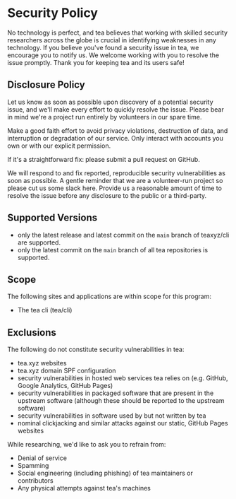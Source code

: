 # Security Policy

No technology is perfect, and tea believes that working with skilled security researchers across the globe is crucial in identifying weaknesses in any technology. If you believe you've found a security issue in tea, we encourage you to notify us. We welcome working with you to resolve the issue promptly. Thank you for keeping tea and its users safe!

## Disclosure Policy

Let us know as soon as possible upon discovery of a potential security issue, and we'll make every effort to quickly resolve the issue. Please bear in mind we're a project run entirely by volunteers in our spare time.

Make a good faith effort to avoid privacy violations, destruction of data, and interruption or degradation of our service. Only interact with accounts you own or with our explicit permission.

If it's a straightforward fix: please submit a pull request on GitHub.

We will respond to and fix reported, reproducible security vulnerabilities as soon as possible. A gentle reminder that we are a volunteer-run project so please cut us some slack here. Provide us a reasonable amount of time to resolve the issue before any disclosure to the public or a third-party.

## Supported Versions

- only the latest release and latest commit on the `main` branch of teaxyz/cli are supported.
- only the latest commit on the `main` branch of all tea repositories is supported.

## Scope

The following sites and applications are within scope for this program:

- The tea cli (tea/cli)

## Exclusions

The following do not constitute security vulnerabilities in tea:

- tea.xyz websites
- tea.xyz domain SPF configuration
- security vulnerabilities in hosted web services tea relies on (e.g. GitHub, Google Analytics, GitHub Pages)
- security vulnerabilities in packaged software that are present in the upstream software (although these should be reported to the upstream software)
- security vulnerabilities in software used by but not written by tea
- nominal clickjacking and similar attacks against our static, GitHub Pages websites

While researching, we'd like to ask you to refrain from:

- Denial of service
- Spamming
- Social engineering (including phishing) of tea maintainers or contributors
- Any physical attempts against tea's machines
